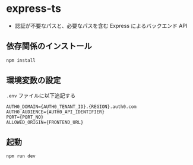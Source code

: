 # express-ts

- 認証が不要なパスと、必要なパスを含む Express によるバックエンド API

## 依存関係のインストール

```sh
npm install
```

## 環境変数の設定

`.env` ファイルに以下追記する

```env
AUTH0_DOMAIN={AUTH0_TENANT_ID}.{REGION}.auth0.com
AUTH0_AUDIENCE={AUTH0_API_IDENTIFIER}
PORT={PORT_NO}
ALLOWED_ORIGIN={FRONTEND_URL}
```

## 起動

```sh
npm run dev
```
